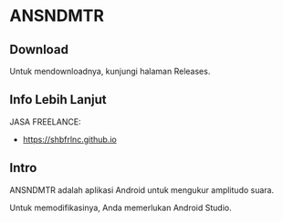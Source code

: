 # ANSNDMTR

## Download

Untuk mendownloadnya, kunjungi halaman Releases.

## Info Lebih Lanjut

JASA FREELANCE:

- https://shbfrlnc.github.io

## Intro

ANSNDMTR adalah aplikasi Android untuk mengukur amplitudo suara.

Untuk memodifikasinya, Anda memerlukan Android Studio.

